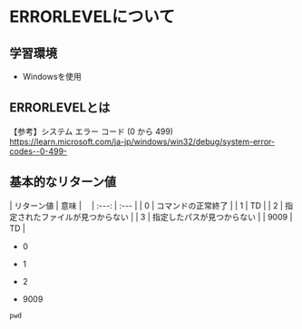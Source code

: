 # ERRORLEVELについて

## 学習環境
* Windowsを使用

## ERRORLEVELとは

【参考】システム エラー コード (0 から 499)<br>
<https://learn.microsoft.com/ja-jp/windows/win32/debug/system-error-codes--0-499->

## 基本的なリターン値 
| リターン値 | 意味 |　
| :---: | :--- | 
| 0 | コマンドの正常終了 |
| 1 | TD |
| 2 | 指定されたファイルが見つからない |
| 3 | 指定したパスが見つからない |
| 9009 | TD |　

* 0

  
* 1
* 2


* 9009

```
pwd
```
